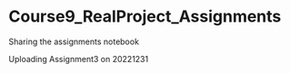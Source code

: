 # Course9_RealProject_Assignments
Sharing the assignments notebook


Uploading Assignment3 on 20221231
